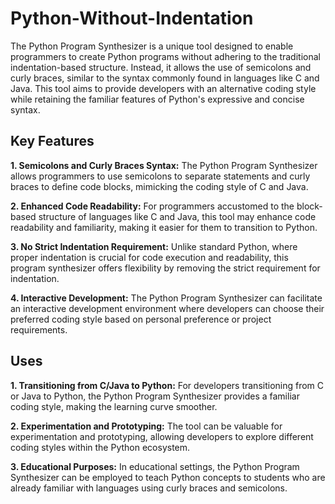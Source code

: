 # Python-Without-Indentation
The Python Program Synthesizer is a unique tool designed to enable programmers to create Python programs without adhering to the traditional indentation-based structure. Instead, it allows the use of semicolons and curly braces, similar to the syntax commonly found in languages like C and Java. This tool aims to provide developers with an alternative coding style while retaining the familiar features of Python's expressive and concise syntax.

## Key Features
**1. Semicolons and Curly Braces Syntax:** The Python Program Synthesizer allows programmers to use semicolons to separate statements and curly braces to define code blocks, mimicking the coding style of C and Java.

**2. Enhanced Code Readability:** For programmers accustomed to the block-based structure of languages like C and Java, this tool may enhance code readability and familiarity, making it easier for them to transition to Python.

**3. No Strict Indentation Requirement:** Unlike standard Python, where proper indentation is crucial for code execution and readability, this program synthesizer offers flexibility by removing the strict requirement for indentation.

**4. Interactive Development:** The Python Program Synthesizer can facilitate an interactive development environment where developers can choose their preferred coding style based on personal preference or project requirements.

## Uses

**1. Transitioning from C/Java to Python:** For developers transitioning from C or Java to Python, the Python Program Synthesizer provides a familiar coding style, making the learning curve smoother.

**2. Experimentation and Prototyping:** The tool can be valuable for experimentation and prototyping, allowing developers to explore different coding styles within the Python ecosystem.

**3. Educational Purposes:** In educational settings, the Python Program Synthesizer can be employed to teach Python concepts to students who are already familiar with languages using curly braces and semicolons.
